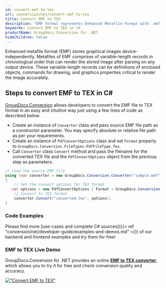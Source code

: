 ```yaml
---
id: convert-emf-to-tex
url: conversion/net/convert-emf-to-tex
title: Convert EMF to TEX
description: "EMF format represents Enhanced Metafile Format with .emf extension. Learn how to convert EMF to TEX file programmatically in C# language using GroupDocs.Conversion for .NET library."
keywords: Convert EMF to TEX in C#
productName: GroupDocs.Conversion for .NET
hideChildren: False
---
```


Enhanced metafile format (EMF) stores graphical images device-independently. Metafiles of EMF comprises of variable-length records in chronological order that can render the stored image after parsing on any output device. These variable-length records can be definitions of enclosed objects, commands for drawing, and graphics properties critical to render the image accurately.

## Steps to convert EMF to TEX in C#

[GroupDocs.Conversion](https://products.groupdocs.com/conversion/net) allows developers to convert the EMF file to TEX format in an easy and intuitive way just using a few lines of code as described below:

* Create an instance of `Converter` class and pass source EMF file path as a constructor parameter. You may specify absolute or relative file path as per your requirements. 
* Create an instance of `PdfConvertOptions` class and set `Format` property to `GroupDocs.Conversion.FileTypes.PdfFileType.Tex`.
* Call `Converter` class `Convert` method and pass the filename for the converted TEX file and the `PdfConvertOptions` object from the previous step as parameters.

```csharp
// Load the source EMF file
using (var converter = new GroupDocs.Conversion.Converter("sample.emf"))
{
    // Set the convert options for TEX format
   var options = new PdfConvertOptions { Format = GroupDocs.Conversion.FileTypes.PdfFileType.Tex };
    // Convert to TEX format
    converter.Convert("converted.tex", options);
}
```

### Code Examples

Please find more [use-cases and complete C# sources]({{< ref "conversion/net/developer-guide/examples-and-demos.md" >}}) of our backend and frontend examples and try them for free!

### EMF to TEX Live Demo

GroupDocs.Conversion for .NET provides an online [**EMF to TEX converter**](https://products.groupdocs.app/conversion/emf-to-tex), which allows you to try it for free and check conversion quality and accuracy.

[!["Convert EMF to TEX"](conversion/net/images/convert-to-tex/convert-emf-to-tex.png)](https://products.groupdocs.app/conversion/emf-to-tex)